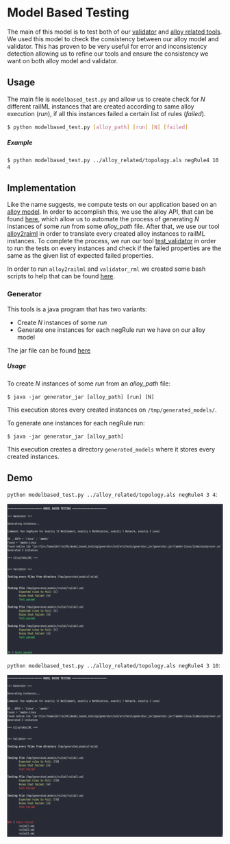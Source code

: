 # Model Based Testing


The main of this model is to test both of our [validator](https://github.com/pedrordgs/RailML-Utilities/tree/master/validator) and [alloy related tools](https://github.com/pedrordgs/RailML-Utilities/tree/master/alloy_related). We used this model to check the consistency between our alloy model and validator. This has proven to be very useful for error and inconsistency detection allowing us to refine our tools and ensure the consistency we want on both alloy model and validator.

## Usage

The main file is `modelbased_test.py` and allow us to create check for *N* different railML instances that are created according to same alloy execution (*run*), if all this instances failed a certain list of rules (*failed*).

```bash
$ python modelbased_test.py [alloy_path] [run] [N] [failed]
```

##### Example

```
$ python modelbased_test.py ../alloy_related/topology.als negRule4 10 4
```

## Implementation

Like the name suggests, we compute tests on our application based on an [alloy model](https://github.com/pedrordgs/RailML-Utilities/blob/master/alloy_related/topology.als). In order to accomplish this, we use the alloy API, that can be found [here](https://alloytools.org/documentation/alloy-api/index.html), which allow us to automate the process of generating *N* instances of some *run* from some *alloy_path* file. After that, we use our tool [alloy2raiml](https://github.com/pedrordgs/RailML-Utilities/tree/master/alloy_related/alloyToRailML) in order to translate every created alloy instances to railML instances. To complete the process, we run our tool [test_validator](https://github.com/pedrordgs/RailML-Utilities/blob/master/validator/test_validator.py) in order to run the tests on every instances and check if the failed properties are the same as the given list of expected failed properties.

In order to run `alloy2railml` and `validator_rml` we created some bash scripts to help that can be found [here](https://github.com/pedrordgs/RailML-Utilities/tree/master/model_based_testing/helpers).

### Generator

This tools is a java program that has two variants:
* Create *N* instances of some *run*
* Generate one instances for each negRule run we have on our alloy model

The jar file can be found [here](https://github.com/pedrordgs/RailML-Utilities/tree/master/model_based_testing/generator/out/artifacts/generator_jar)

##### Usage

To create *N* instances of some *run* from an *alloy_path* file:

```
$ java -jar generator_jar [alloy_path] [run] [N]
```

This execution stores every created instances on `/tmp/generated_models/`.

To generate one instances for each negRule run:

```
$ java -jar generator_jar [alloy_path]
```

This execution creates a directory `generated_models` where it stores every created instances.


## Demo

`python modelbased_test.py ../alloy_related/topology.als negRule4 3 4`:

![All tests passed.](demo/passed.png "All tests passed.")

`python modelbased_test.py ../alloy_related/topology.als negRule4 3 10`:

![All tests failed.](demo/failed.png "All tests failed.")
